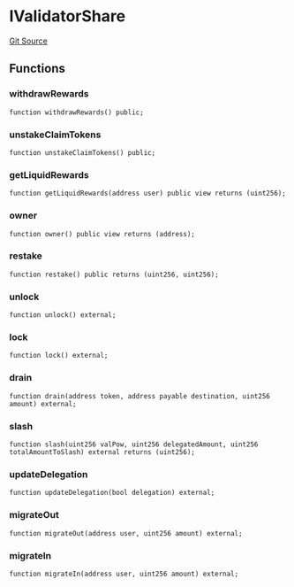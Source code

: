 # IValidatorShare
[Git Source](https://github.com/TOKnetwork/contracts/blob/155f729fd8db0676297384375468d4d45b8aa44e/contracts/staking/validatorShare/IValidatorShare.sol)


## Functions
### withdrawRewards


```solidity
function withdrawRewards() public;
```

### unstakeClaimTokens


```solidity
function unstakeClaimTokens() public;
```

### getLiquidRewards


```solidity
function getLiquidRewards(address user) public view returns (uint256);
```

### owner


```solidity
function owner() public view returns (address);
```

### restake


```solidity
function restake() public returns (uint256, uint256);
```

### unlock


```solidity
function unlock() external;
```

### lock


```solidity
function lock() external;
```

### drain


```solidity
function drain(address token, address payable destination, uint256 amount) external;
```

### slash


```solidity
function slash(uint256 valPow, uint256 delegatedAmount, uint256 totalAmountToSlash) external returns (uint256);
```

### updateDelegation


```solidity
function updateDelegation(bool delegation) external;
```

### migrateOut


```solidity
function migrateOut(address user, uint256 amount) external;
```

### migrateIn


```solidity
function migrateIn(address user, uint256 amount) external;
```

